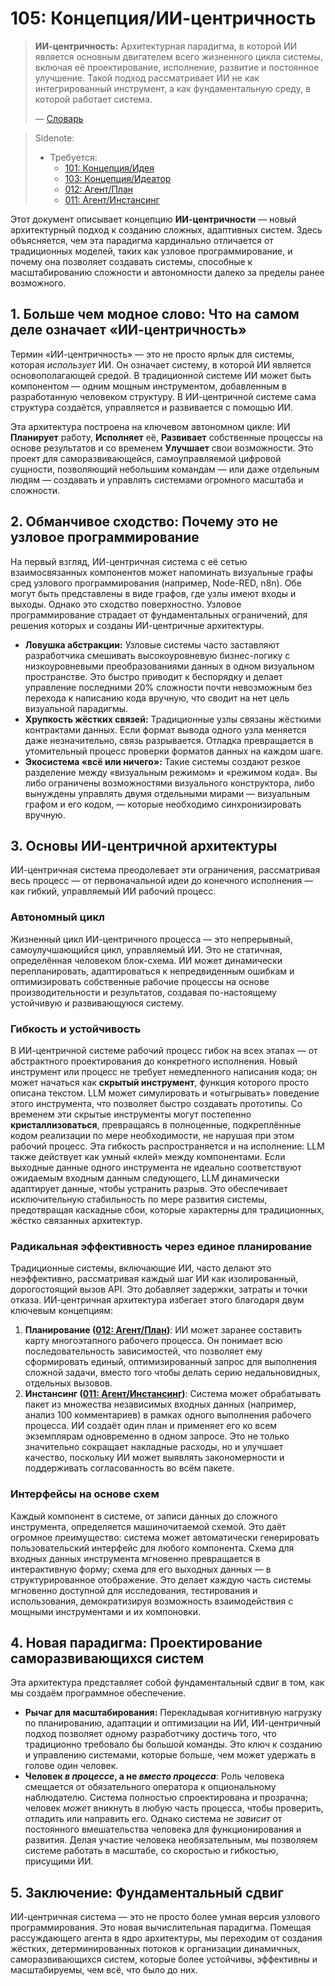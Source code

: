 # 105: Концепция/ИИ-центричность

> **ИИ-центричность:** Архитектурная парадигма, в которой ИИ является основным двигателем всего жизненного цикла системы, включая её проектирование, исполнение, развитие и постоянное улучшение. Такой подход рассматривает ИИ не как интегрированный инструмент, а как фундаментальную среду, в которой работает система.
>
> — [Словарь](./000_glossary.md)

> Sidenote:
> - Требуется:
>   - [101: Концепция/Идея](./101_concept_idea.md)
>   - [103: Концепция/Идеатор](./103_concept_ideator.md)
>   - [012: Агент/План](./012_agent_plan.md)
>   - [011: Агент/Инстансинг](./011_agent_instancing.md)

Этот документ описывает концепцию **ИИ-центричности** — новый архитектурный подход к созданию сложных, адаптивных систем. Здесь объясняется, чем эта парадигма кардинально отличается от традиционных моделей, таких как узловое программирование, и почему она позволяет создавать системы, способные к масштабированию сложности и автономности далеко за пределы ранее возможного.

## 1. Больше чем модное слово: Что на самом деле означает «ИИ-центричность»

Термин «ИИ-центричность» — это не просто ярлык для системы, которая _использует_ ИИ. Он означает систему, в которой ИИ является основополагающей средой. В традиционной системе ИИ может быть компонентом — одним мощным инструментом, добавленным в разработанную человеком структуру. В ИИ-центричной системе сама структура создаётся, управляется и развивается с помощью ИИ.

Эта архитектура построена на ключевом автономном цикле: ИИ **Планирует** работу, **Исполняет** её, **Развивает** собственные процессы на основе результатов и со временем **Улучшает** свои возможности. Это проект для саморазвивающейся, самоуправляемой цифровой сущности, позволяющий небольшим командам — или даже отдельным людям — создавать и управлять системами огромного масштаба и сложности.

## 2. Обманчивое сходство: Почему это не узловое программирование

На первый взгляд, ИИ-центричная система с её сетью взаимосвязанных компонентов может напоминать визуальные графы сред узлового программирования (например, Node-RED, n8n). Обе могут быть представлены в виде графов, где узлы имеют входы и выходы. Однако это сходство поверхностно. Узловое программирование страдает от фундаментальных ограничений, для решения которых и созданы ИИ-центричные архитектуры.

- **Ловушка абстракции:** Узловые системы часто заставляют разработчика смешивать высокоуровневую бизнес-логику с низкоуровневыми преобразованиями данных в одном визуальном пространстве. Это быстро приводит к беспорядку и делает управление последними 20% сложности почти невозможным без перехода к написанию кода вручную, что сводит на нет цель визуальной парадигмы.
- **Хрупкость жёстких связей:** Традиционные узлы связаны жёсткими контрактами данных. Если формат вывода одного узла меняется даже незначительно, связь разрывается. Отладка превращается в утомительный процесс проверки форматов данных на каждом шаге.
- **Экосистема «всё или ничего»:** Такие системы создают резкое разделение между «визуальным режимом» и «режимом кода». Вы либо ограничены возможностями визуального конструктора, либо вынуждены управлять двумя отдельными мирами — визуальным графом и его кодом, — которые необходимо синхронизировать вручную.

## 3. Основы ИИ-центричной архитектуры

ИИ-центричная система преодолевает эти ограничения, рассматривая весь процесс — от первоначальной идеи до конечного исполнения — как гибкий, управляемый ИИ рабочий процесс.

### Автономный цикл

Жизненный цикл ИИ-центричного процесса — это непрерывный, самоулучшающийся цикл, управляемый ИИ. Это не статичная, определённая человеком блок-схема. ИИ может динамически перепланировать, адаптироваться к непредвиденным ошибкам и оптимизировать собственные рабочие процессы на основе производительности и результатов, создавая по-настоящему устойчивую и развивающуюся систему.

### Гибкость и устойчивость

В ИИ-центричной системе рабочий процесс гибок на всех этапах — от абстрактного проектирования до конкретного исполнения. Новый инструмент или процесс не требует немедленного написания кода; он может начаться как **скрытый инструмент**, функция которого просто описана текстом. LLM может симулировать и «отыгрывать» поведение этого инструмента, что позволяет быстро создавать прототипы. Со временем эти скрытые инструменты могут постепенно **кристаллизоваться**, превращаясь в полноценные, подкреплённые кодом реализации по мере необходимости, не нарушая при этом рабочий процесс. Эта гибкость распространяется и на исполнение: LLM также действует как умный «клей» между компонентами. Если выходные данные одного инструмента не идеально соответствуют ожидаемым входным данным следующего, LLM динамически адаптирует данные, чтобы устранить разрыв. Это обеспечивает исключительную стабильность по мере развития системы, предотвращая каскадные сбои, которые характерны для традиционных, жёстко связанных архитектур.

### Радикальная эффективность через единое планирование

Традиционные системы, включающие ИИ, часто делают это неэффективно, рассматривая каждый шаг ИИ как изолированный, дорогостоящий вызов API. Это добавляет задержки, затраты и точки отказа. ИИ-центричная архитектура избегает этого благодаря двум ключевым концепциям:

1.  **Планирование ([012: Агент/План](./012_agent_plan.md))**: ИИ может заранее составить карту многоэтапного рабочего процесса. Он понимает всю последовательность зависимостей, что позволяет ему сформировать единый, оптимизированный запрос для выполнения сложной задачи, вместо того чтобы делать серию недальновидных, отдельных вызовов.
2.  **Инстансинг ([011: Агент/Инстансинг](./011_agent_instancing.md))**: Система может обрабатывать пакет из множества независимых входных данных (например, анализ 100 комментариев) в рамках одного выполнения рабочего процесса. ИИ создаёт один план и применяет его ко всем экземплярам одновременно в одном запросе. Это не только значительно сокращает накладные расходы, но и улучшает качество, поскольку ИИ может выявлять закономерности и поддерживать согласованность во всём пакете.

### Интерфейсы на основе схем

Каждый компонент в системе, от записи данных до сложного инструмента, определяется машиночитаемой схемой. Это даёт огромное преимущество: система может автоматически генерировать пользовательский интерфейс для любого компонента. Схема для входных данных инструмента мгновенно превращается в интерактивную форму; схема для его выходных данных — в структурированное отображение. Это делает каждую часть системы мгновенно доступной для исследования, тестирования и использования, демократизируя возможность взаимодействия с мощными инструментами и их компоновки.

## 4. Новая парадигма: Проектирование саморазвивающихся систем

Эта архитектура представляет собой фундаментальный сдвиг в том, как мы создаём программное обеспечение.

- **Рычаг для масштабирования:** Перекладывая когнитивную нагрузку по планированию, адаптации и оптимизации на ИИ, ИИ-центричный подход позволяет одному разработчику достичь того, что традиционно требовало бы большой команды. Это ключ к созданию и управлению системами, которые больше, чем может удержать в голове один человек.
- **Человек _в процессе_, а не _вместо процесса_**: Роль человека смещается от обязательного оператора к опциональному наблюдателю. Система полностью спроектирована и прозрачна; человек _может_ вникнуть в любую часть процесса, чтобы проверить, отладить или направить его. Однако система не _зависит_ от постоянного вмешательства человека для функционирования и развития. Делая участие человека необязательным, мы позволяем системе работать в масштабе, со скоростью и гибкостью, присущими ИИ.

## 5. Заключение: Фундаментальный сдвиг

ИИ-центричная система — это не просто более умная версия узлового программирования. Это новая вычислительная парадигма. Помещая рассуждающего агента в ядро архитектуры, мы переходим от создания жёстких, детерминированных потоков к организации динамичных, саморазвивающихся систем, которые более устойчивы, эффективны и масштабируемы, чем всё, что было до них.
